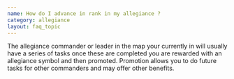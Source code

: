 ```yaml
---
name: How do I advance in rank in my allegiance ?
category: allegiance
layout: faq_topic
---
```

The allegiance commander or leader in the map your currently in will usually have a series of tasks once these are completed you are rewarded with an allegiance symbol and then promoted. Promotion allows you to do future tasks for other commanders and may offer other benefits.